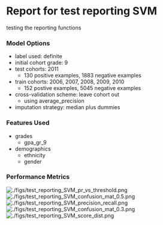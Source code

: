# Report for test reporting SVM
testing the reporting functions

### Model Options
* label used: definite
* initial cohort grade: 9
* test cohorts: 2011
	 * 130 positive examples, 1883 negative examples
* train cohorts: 2006, 2007, 2008, 2009, 2010
	 * 152 postive examples, 5045 negative examples
* cross-validation scheme: leave cohort out
	 * using average_precision
* imputation strategy: median plus dummies

### Features Used
* grades
	 * gpa_gr_9
* demographics
	 * ethnicity
	 * gender

### Performance Metrics
![./figs/test_reporting_SVM_pr_vs_threshold.png](test_reporting_SVM_pr_vs_threshold.png)
![./figs/test_reporting_SVM_confusion_mat_0.5.png](test_reporting_SVM_confusion_mat_0.5.png)
![./figs/test_reporting_SVM_precision_recall.png](test_reporting_SVM_precision_recall.png)
![./figs/test_reporting_SVM_confusion_mat_0.3.png](test_reporting_SVM_confusion_mat_0.3.png)
![./figs/test_reporting_SVM_score_dist.png](test_reporting_SVM_score_dist.png)
